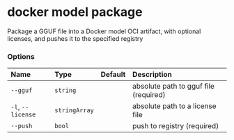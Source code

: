 # docker model package

<!---MARKER_GEN_START-->
Package a GGUF file into a Docker model OCI artifact, with optional licenses, and pushes it to the specified registry

### Options

| Name              | Type          | Default | Description                           |
|:------------------|:--------------|:--------|:--------------------------------------|
| `--gguf`          | `string`      |         | absolute path to gguf file (required) |
| `-l`, `--license` | `stringArray` |         | absolute path to a license file       |
| `--push`          | `bool`        |         | push to registry (required)           |


<!---MARKER_GEN_END-->

